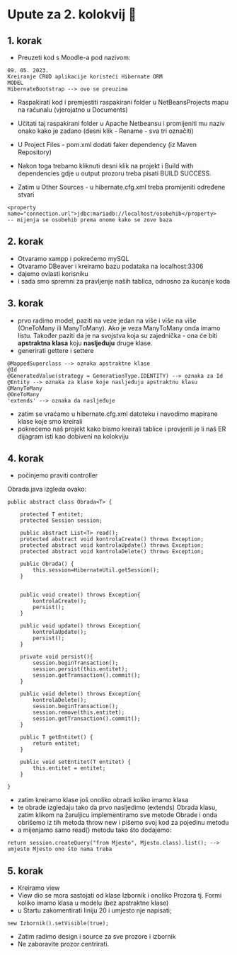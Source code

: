 
# Upute za 2. kolokvij 📝  

## 1. korak
- Preuzeti kod s Moodle-a pod nazivom:
```
09. 05. 2023.
Kreiranje CRUD aplikacije koristeći Hibernate ORM
MODEL
HibernateBootstrap --> ovo se preuzima
```
- Raspakirati kod i premjestiti raspakirani folder u NetBeansProjects mapu na računalu (vjerojatno u Documents)

- Učitati taj raspakirani folder u Apache Netbeansu i promijeniti mu naziv onako kako je zadano (desni klik - Rename - sva tri označiti)

- U Project Files - pom.xml dodati faker dependency (iz Maven Repository)

- Nakon toga trebamo kliknuti desni klik na projekt i Build with dependencies gdje u output prozoru treba pisati BUILD SUCCESS.

- Zatim u Other Sources - u hibernate.cfg.xml treba promijeniti određene stvari
 ```
<property name="connection.url">jdbc:mariadb://localhost/osobehib</property>
-- mijenja se osobehib prema onome kako se zove baza
 ```

 ## 2. korak
 - Otvaramo xampp i pokrećemo mySQL
 - Otvaramo DBeaver i kreiramo bazu podataka na localhost:3306
 - dajemo ovlasti korisniku
 - i sada smo spremni za pravljenje naših tablica, odnosno za kucanje koda

## 3. korak
- prvo radimo model, paziti na veze jedan na više i više na više (OneToMany ili ManyToMany).
Ako je veza ManyToMany onda imamo listu. Također paziti da je na svojstva koja su zajednička - ona će biti **apstraktna klasa** koju **nasljeđuju** druge klase.
- generirati gettere i settere
```
@MappedSuperclass --> oznaka apstraktne klase
@Id
@GeneratedValue(strategy = GenerationType.IDENTITY) --> oznaka za Id
@Entity --> oznaka za klase koje nasljeđuju apstraktnu klasu
@ManyToMany
@OneToMany
'extends' --> oznaka da nasljeđuje
```
- zatim se vraćamo u hibernate.cfg.xml datoteku i navodimo mapirane klase koje smo kreirali
- pokrećemo naš projekt kako bismo kreirali tablice i provjerili je li naš ER dijagram isti kao dobiveni na kolokviju

## 4. korak

- počinjemo praviti controller

Obrada.java izgleda ovako:
```
public abstract class Obrada<T> {
    
    protected T entitet;
    protected Session session;
    
    public abstract List<T> read();
    protected abstract void kontrolaCreate() throws Exception;
    protected abstract void kontrolaUpdate() throws Exception;
    protected abstract void kontrolaDelete() throws Exception;

    public Obrada() {
        this.session=HibernateUtil.getSession();
    }
    
    
    public void create() throws Exception{
        kontrolaCreate();
        persist();
    }
    
    public void update() throws Exception{
        kontrolaUpdate();
        persist();
    }
    
    private void persist(){
        session.beginTransaction();
        session.persist(this.entitet);
        session.getTransaction().commit();
    }
    
    public void delete() throws Exception{
        kontrolaDelete();
        session.beginTransaction();
        session.remove(this.entitet);
        session.getTransaction().commit();
    }  

    public T getEntitet() {
        return entitet;
    }

    public void setEntitet(T entitet) {
        this.entitet = entitet;
    }
    
}
```

- zatim kreiramo klase još onoliko obradi koliko imamo klasa
- te obrade izgledaju tako da prvo nasljedimo (extends) Obrada klasu, zatim klikom na žaruljicu implementiramo sve metode Obrade i onda obrišemo iz tih metoda throw new i pišemo svoj kod za pojedinu metodu
- a mijenjamo samo read() metodu tako što dodajemo:
```
return session.createQuery("from Mjesto", Mjesto.class).list(); --> umjesto Mjesto ono što nama treba
```

## 5. korak
- Kreiramo view
- View dio se mora sastojati od klase Izbornik i onoliko Prozora tj. Formi koliko imamo klasa u modelu (bez apstraktne klase)
- u Startu zakomentirati liniju 20 i umjesto nje napisati;
```
new Izbornik().setVisible(true);
```
- Zatim radimo design i source za sve prozore i izbornik
- Ne zaboravite prozor centrirati.
